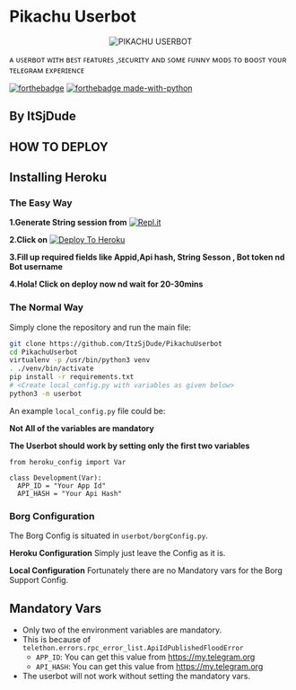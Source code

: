 # Pikachu Userbot 

<p align="center">
<img src="https://telegra.ph/file/9987086d1312275151b24.png" alt="PIKACHU USERBOT">

ᴀ ᴜꜱᴇʀʙᴏᴛ ᴡɪᴛʜ ʙᴇꜱᴛ ꜰᴇᴀᴛᴜʀᴇꜱ ,ꜱᴇᴄᴜʀɪᴛʏ ᴀɴᴅ ꜱᴏᴍᴇ ꜰᴜɴɴʏ ᴍᴏᴅꜱ ᴛᴏ ʙᴏᴏꜱᴛ ʏᴏᴜʀ ᴛᴇʟᴇɢʀᴀᴍ ᴇxᴘᴇʀɪᴇɴᴄᴇ

[![forthebadge](https://forthebadge.com/images/badges/built-with-love.svg)](https://github.com/Recordu/PikachuUserbot)
[![forthebadge made-with-python](http://ForTheBadge.com/images/badges/made-with-python.svg)](https://www.python.org/)

## **By ItSjDude**
## HOW TO DEPLOY 

## Installing Heroku 

### The Easy Way

**1.Generate String session from** [![Repl.it](https://img.shields.io/badge/REPL%20RUN-Run%20Online-blue.svg)](http://userbot.itzsjdude.repl.run/)

**2.Click on** [![Deploy To Heroku](https://www.herokucdn.com/deploy/button.svg)](https://heroku.com/deploy?template=https://github.com/ItzSjDude/PikachuUserbot)
 
**3.Fill up required fields like Appid,Api hash, String Sesson , Bot token nd Bot username**

**4.Hola! Click on deploy now nd wait for 20-30mins**

### The Normal Way

Simply clone the repository and run the main file:
```sh
git clone https://github.com/ItzSjDude/PikachuUserbot
cd PikachuUserbot
virtualenv -p /usr/bin/python3 venv
. ./venv/bin/activate
pip install -r requirements.txt
# <Create local_config.py with variables as given below>
python3 -m userbot
```

An example `local_config.py` file could be:

**Not All of the variables are mandatory**

__The Userbot should work by setting only the first two variables__

```python3
from heroku_config import Var

class Development(Var):
  APP_ID = "Your App Id"
  API_HASH = "Your Api Hash"
```


### Borg Configuration


The Borg Config is situated in `userbot/borgConfig.py`.

**Heroku Configuration**
Simply just leave the Config as it is.

**Local Configuration**
Fortunately there are no Mandatory vars for the Borg Support Config.

## Mandatory Vars

- Only two of the environment variables are mandatory.
- This is because of `telethon.errors.rpc_error_list.ApiIdPublishedFloodError`
    - `APP_ID`:   You can get this value from https://my.telegram.org
    - `API_HASH`:   You can get this value from https://my.telegram.org
- The userbot will not work without setting the mandatory vars.


